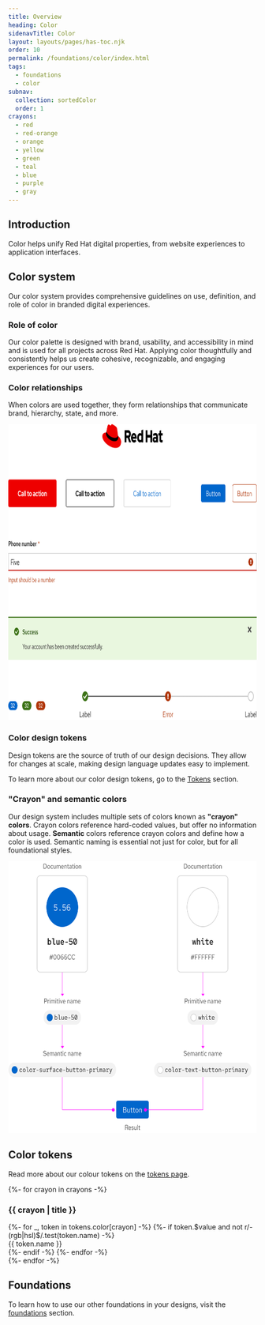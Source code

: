 ```yaml
---
title: Overview
heading: Color
sidenavTitle: Color
layout: layouts/pages/has-toc.njk
order: 10
permalink: /foundations/color/index.html
tags:
  - foundations
  - color
subnav:
  collection: sortedColor
  order: 1
crayons:
  - red
  - red-orange
  - orange
  - yellow
  - green
  - teal
  - blue
  - purple
  - gray
---
```

<style data-helmet>
  #crayons-grid {
    display: grid;
    grid-template-columns: repeat(auto-fill, minmax(320px, 1fr));
    @container (min-width: 576px) and (max-width: 746px) {
      grid-template-columns: repeat(auto-fill, minmax(245px, 1fr));
    }
    gap: var(--rh-space-2xl);
    & .crayons-list {
      margin: 0;
      padding: 0;
      list-style-type: none;
      & li {
        padding: 0;
        margin: 0;
        & samp {
          display: block;
          font-size: var(--rh-font-size-body-text-md);
          font-family: var(--rh-font-family-code);
          padding: var(--rh-space-md) var(--rh-space-lg);
        }
      }
    }
  }
</style>

## Introduction

Color helps unify Red Hat digital properties, from website experiences to 
application interfaces.

## Color system

Our color system provides comprehensive guidelines on use, definition, and role 
of color in branded digital experiences.

### Role of color

Our color palette is designed with brand, usability, and accessibility in mind 
and is used for all projects across Red Hat. Applying color thoughtfully and 
consistently helps us create cohesive, recognizable, and engaging experiences 
for our users.

### Color relationships

When colors are used together, they form relationships that communicate brand, 
hierarchy, state, and more.

<uxdot-example width-adjustment="840px">
  <img alt="Variants of several elements"
       src="/assets/color/color-relationships.png"
       width="840"
       height="599">
</uxdot-example>


### Color design tokens

Design tokens are the source of truth of our design decisions. They allow for 
changes at scale, making design language updates easy to implement.

To learn more about our color design tokens, go to the [Tokens](/tokens) section.

### "Crayon" and semantic colors

Our design system includes multiple sets of colors known as **"crayon" colors**. 
Crayon colors reference hard-coded values, but offer no information about usage. 
**Semantic** colors reference crayon colors and define how a color is used. 
Semantic naming is essential not just for color, but for all foundational 
styles.

<uxdot-example width-adjustment="626px">
  <img alt="Example of how crayon color tokens are aliased to semantic tokens, which are used to style a button"
       src="/assets/color/primitive-and-semantic-colors.png"
       width="626"
       height="550">
</uxdot-example>

## Color tokens

Read more about our colour tokens on the [tokens page](/tokens/).

<section id="crayons-grid">
{%- for crayon in crayons -%}
  <div>
    <h3>{{ crayon | title }}</h3>
    <ol class="crayons-list">
      {%- for _, token in tokens.color[crayon] -%}
      {%- if token.$value and not r/-(rgb|hsl)$/.test(token.name) -%}
      <li>
        <samp style="background-color: var(--{{token.name}});
                     color: {{ 'black' if token.attributes.isLight else 'white' }}">{{ token.name }}</samp>
      </li>
      {%- endif -%}
      {%- endfor -%}
    </ol>
  </div>
{%- endfor -%}
</section>

<uxdot-feedback>
  <h2>Foundations</h2>
  <p>To learn how to use our other foundations in your designs, visit the <a href="/foundations">foundations</a> section.</p>
</uxdot-feedback>
